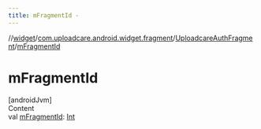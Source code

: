 ```yaml
---
title: mFragmentId -
---
```

//[widget](../../index.md)/[com.uploadcare.android.widget.fragment](../index.md)/[UploadcareAuthFragment](index.md)/[mFragmentId](m-fragment-id.md)



# mFragmentId  
[androidJvm]  
Content  
val [mFragmentId](m-fragment-id.md): [Int](https://kotlinlang.org/api/latest/jvm/stdlib/kotlin/-int/index.html)  



